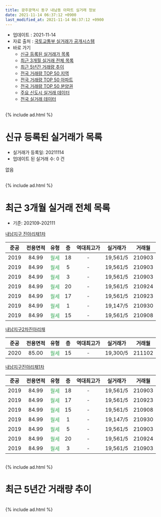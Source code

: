 ```yaml
---
title: 광주광역시 동구 내남동 아파트 실거래 정보
date: 2021-11-14 06:37:12 +0900
last_modified_at: 2021-11-14 06:37:12 +0900
---
```


* 업데이트 : 2021-11-14
* 자료 출처 : [국토교통부 실거래가 공개시스템](http://rt.molit.go.kr)
* 바로 가기
    * [신규 등록된 실거래가 목록](#신규-등록된-실거래가-목록)
    * [최근 3개월 실거래 전체 목록](#최근-3개월-실거래-전체-목록)
    * [최근 5년간 거래량 추이](#최근-5년간-거래량-추이)
    * [전국 거래량 TOP 50 지역](https://inasie.github.io/apt-trade-info/최근-3개월-전국에서-가장-거래가-많이-발생한-지역)
    * [전국 거래량 TOP 50 아파트](https://inasie.github.io/apt-trade-info/최근-3개월-전국에서-가장-거래가-많이-발생한-아파트)
    * [전국 거래량 TOP 50 분양권](https://inasie.github.io/apt-trade-info/최근-3개월-전국에서-가장-거래가-많이-발생한-분양권)
    * [주요 신도시 실거래 데이터](https://inasie.github.io/apt-trade-info/주요-신도시)
    * [전국 실거래 데이터](https://inasie.github.io/apt-trade-info/전국)
<br>
{% include ad.html %}
<br>

# 신규 등록된 실거래가 목록
* 실거래가 등록일: 20211114
* 업데이트 된 실거래 수: 0 건

없음

<br>
{% include ad.html %}
<br>

# 최근 3개월 실거래 전체 목록
* 기준: 202109-202111


[내남지구 진아리채1차](https://search.naver.com/search.naver?query=%EA%B4%91%EC%A3%BC%EA%B4%91%EC%97%AD%EC%8B%9C+%EB%8F%99%EA%B5%AC+%EB%82%B4%EB%82%A8%EB%8F%99+%EB%82%B4%EB%82%A8%EC%A7%80%EA%B5%AC+%EC%A7%84%EC%95%84%EB%A6%AC%EC%B1%841%EC%B0%A8)

|준공|전용면적|유형|층|역대최고가|실거래가|거래월|
|:---:|:---:|:---:|:---:|:---:|:---:|:---:|
|2019|84.99|<span style="color:#34a853">월세</span>|18|<span style="color:#444444">-</span>|19,561/5|210903|
|2019|84.99|<span style="color:#34a853">월세</span>|5|<span style="color:#444444">-</span>|19,561/5|210903|
|2019|84.99|<span style="color:#34a853">월세</span>|3|<span style="color:#444444">-</span>|19,561/5|210903|
|2019|84.99|<span style="color:#34a853">월세</span>|20|<span style="color:#444444">-</span>|19,561/5|210924|
|2019|84.99|<span style="color:#34a853">월세</span>|17|<span style="color:#444444">-</span>|19,561/5|210923|
|2019|84.99|<span style="color:#34a853">월세</span>|1|<span style="color:#444444">-</span>|19,147/5|210930|
|2019|84.99|<span style="color:#34a853">월세</span>|15|<span style="color:#444444">-</span>|19,561/5|210908|

[내남지구2차진아리채](https://search.naver.com/search.naver?query=%EA%B4%91%EC%A3%BC%EA%B4%91%EC%97%AD%EC%8B%9C+%EB%8F%99%EA%B5%AC+%EB%82%B4%EB%82%A8%EB%8F%99+%EB%82%B4%EB%82%A8%EC%A7%80%EA%B5%AC2%EC%B0%A8%EC%A7%84%EC%95%84%EB%A6%AC%EC%B1%84)

|준공|전용면적|유형|층|역대최고가|실거래가|거래월|
|:---:|:---:|:---:|:---:|:---:|:---:|:---:|
|2020|85.00|<span style="color:#34a853">월세</span>|15|<span style="color:#444444">-</span>|19,300/5|211102|

[내남지구진아리채1차](https://search.naver.com/search.naver?query=%EA%B4%91%EC%A3%BC%EA%B4%91%EC%97%AD%EC%8B%9C+%EB%8F%99%EA%B5%AC+%EB%82%B4%EB%82%A8%EB%8F%99+%EB%82%B4%EB%82%A8%EC%A7%80%EA%B5%AC%EC%A7%84%EC%95%84%EB%A6%AC%EC%B1%841%EC%B0%A8)

|준공|전용면적|유형|층|역대최고가|실거래가|거래월|
|:---:|:---:|:---:|:---:|:---:|:---:|:---:|
|2019|84.99|<span style="color:#34a853">월세</span>|18|<span style="color:#444444">-</span>|19,561/5|210903|
|2019|84.99|<span style="color:#34a853">월세</span>|17|<span style="color:#444444">-</span>|19,561/5|210923|
|2019|84.99|<span style="color:#34a853">월세</span>|15|<span style="color:#444444">-</span>|19,561/5|210908|
|2019|84.99|<span style="color:#34a853">월세</span>|1|<span style="color:#444444">-</span>|19,147/5|210930|
|2019|84.99|<span style="color:#34a853">월세</span>|5|<span style="color:#444444">-</span>|19,561/5|210903|
|2019|84.99|<span style="color:#34a853">월세</span>|20|<span style="color:#444444">-</span>|19,561/5|210924|
|2019|84.99|<span style="color:#34a853">월세</span>|3|<span style="color:#444444">-</span>|19,561/5|210903|


<br>
{% include ad.html %}
<br>

# 최근 5년간 거래량 추이


<div style="width:100%;">
    <canvas id="deal_progress" height="200"></canvas>
</div>

<script>
new Chart(document.getElementById("deal_progress"), {
    type: 'line',
    data: {
        labels: ['201611','201612','201701','201702','201703','201704','201705','201706','201707','201708','201709','201710','201711','201712','201801','201802','201803','201804','201805','201806','201807','201808','201809','201810','201811','201812','201901','201902','201903','201904','201905','201906','201907','201908','201909','201910','201911','201912','202001','202002','202003','202004','202005','202006','202007','202008','202009','202010','202011','202012','202101','202102','202103','202104','202105','202106','202107','202108','202109','202110','202111'],
        datasets: [{
            label: '매매',
            pointRadius: 1,
            data: [0, 0, 0, 0, 0, 0, 0, 0, 0, 0, 0, 0, 0, 0, 0, 0, 0, 0, 0, 0, 0, 0, 0, 0, 0, 0, 0, 0, 0, 0, 0, 0, 0, 0, 0, 0, 0, 0, 0, 0, 0, 0, 0, 0, 0, 0, 0, 0, 0, 0, 0, 0, 0, 0, 0, 0, 0, 0, 0, 0, 0],
            borderColor: "rgba(255, 201, 14, 1)",
            backgroundColor: "rgba(255, 201, 14, 0.5)",
            fill: false,
            lineTension: 0
        },{
            label: '전월세',
            pointRadius: 1,
            data: [0, 0, 0, 0, 0, 0, 0, 0, 0, 0, 0, 0, 0, 0, 0, 0, 0, 0, 0, 0, 0, 0, 0, 0, 0, 0, 0, 0, 0, 4, 5, 34, 12, 2, 0, 0, 0, 0, 0, 0, 13, 9, 16, 4, 0, 1, 1, 3, 2, 0, 0, 2, 1, 2, 0, 0, 40, 5, 14, 0, 1],
            borderColor: "rgba(0, 141, 185, 1)",
            backgroundColor: "rgba(0, 141, 185, 0.5)",
            fill: false,
            lineTension: 0
        }
        ]
    },
    options: {
        responsive: true,
        title: {
            display: false
        },
        tooltips: {
            mode: 'index',
            intersect: false
        },
        hover: {
            mode: 'nearest',
            intersect: true
        },
        scales: {
            xAxes: [{
                display: true,
                scaleLabel: {
                    display: true,
                    labelString: '년/월'
                }
            }],
            yAxes: [{
                display: true,
                ticks: {
                    suggestedMin: 0,
                },
                scaleLabel: {
                    display: true,
                    labelString: '실거래 수'
                }
            }]
        }
    }
});

</script>


<br>
{% include ad.html %}
<br>

